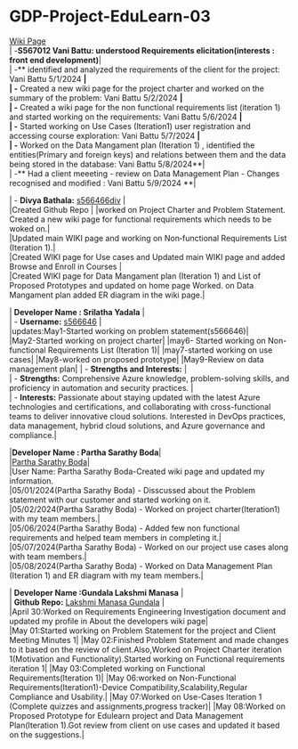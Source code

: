 # GDP-Project-EduLearn-03
[Wiki Page](https://github.com/s566466div/GDP-Project-EduLearn-03/wiki)<br>
| -**S567012 Vani Battu: understood Requirements elicitation(interests : front end development)**|<br>
| -** identified and analyzed the requirements of the client for the project: Vani Battu 5/1/2024 **|<br>
| -** Created a new wiki page for the project charter and worked on the summary of the problem: Vani Battu 5/2/2024 **|<br>
| -** Created a wiki page for the non functional requirements list (iteration 1) and started working on the requirements: Vani Battu 5/6/2024 **|<br> 
| -** Started working on Use Cases (Iteration1) user registration and accessing course exploration: Vani Battu 5/7/2024 **| <br> 
| -** Worked on the Data Mangament plan (Iteration 1) , identified the entities(Primary and foreign keys) and relations between them and the data being stored in the database: Vani Battu 5/8/2024**|<br>
| -** Had a client meeeting - review on Data Management Plan - Changes recognised and modified : Vani Battu 5/9/2024 **|<br> 



| - **Divya Bathala:** [s566466div](https://github.com/s566466div) |<br>
|Created Github Repo |
|worked on Project Charter and Problem Statement. Created a new wiki page for functional requirements which needs to be woked on.|<br>
|Updated main WIKI page and working on Non‐functional Requirements List (Iteration 1).|<br> 
|Created WIKI page for Use cases and Updated main WIKI page and added Browse and Enroll in Courses |<br>
|Created WIKI page for Data Mangament plan (Iteration 1) and List of Proposed Prototypes and updated on home page Worked. on Data Mangament plan  added ER diagram in the wiki page.|<br>



| **Developer Name : Srilatha Yadala** |<br>
| - **Username:** [s566646](https://github.com/S566646) |<br>
|updates:May1-Started working on problem statement(s566646)|<br>
|May2-Started working on project charter|
|may6- Started working on Non-functional Requirements List (Iteration 1)|
|may7-started working on use cases|
|May8-worked on proposed prototype|
|May9-Review on data management plan|
| - **Strengths and Interests:** |<br>
|   - **Strengths:** Comprehensive Azure knowledge, problem-solving skills, and proficiency in automation and security practices. |<br>
|   - **Interests:** Passionate about staying updated with the latest Azure technologies and certifications, and collaborating with cross-functional teams to deliver innovative cloud solutions. Interested in DevOps practices, data management, hybrid cloud solutions, and Azure governance and compliance.|<br> 

|**Developer Name : Partha Sarathy Boda**|<br>
|[Partha Sarathy Boda](https://github.com/S564200)|<br>
|User Name: Partha Sarathy Boda-Created wiki page and updated my information.<br>
|05/01/2024(Partha Sarathy Boda) - Disscussed about the Problem statement with our customer and started working on it.<br>
|05/02/2024(Partha Sarathy Boda) - Worked on project charter(Iteration1) with my team members.|<br>
|05/06/2024(Partha Sarathy Boda) - Added few non functional requirements and helped team members in completing it.|<br>
|05/07/2024(Partha Sarathy Boda) - Worked on our project use cases along with team members.|<br>
|05/08/2024(Partha Sarathy Boda) - Worked on Data Management Plan (Iteration 1) and ER diagram with my team members.|<br>


| **Developer Name :Gundala Lakshmi Manasa** |<br>
| **Github Repo:** [Lakshmi Manasa Gundala](https://github.com/mansa-97) |<br>
|April 30:Worked on Requirements Engineering Investigation document and updated my profile in About the developers wiki page|<br>
|May 01:Started working on Problem Statement for the project and Client Meeting Minutes 1|
|May 02:Finished Problem Statement and made changes to it based on the review of client.Also,Worked on Project Charter iteration 1(Motivation and Functionality).Started working on Functional requirements iteration 1|
|May 03:Completed working on Functional Requirements(Iteration 1)|
|May 06:worked on Non-Functional Requirements(Iteration1)-Device Compatibility,Scalability,Regular Compliance and Usability.|
|May 07:Worked on Use-Cases Iteration 1 (Complete quizzes and assignments,progress tracker)|
|May 08:Worked on Proposed Prototype for Edulearn project and Data Management Plan(Iteration 1).Got review from client on use cases and updated it based on the suggestions.|
